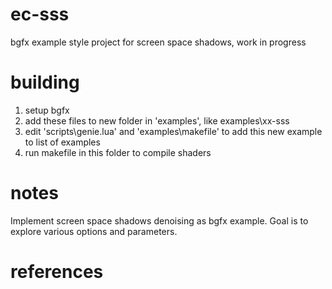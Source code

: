 # ec-sss
bgfx example style project for screen space shadows, work in progress

# building
1) setup bgfx
2) add these files to new folder in 'examples', like examples\xx-sss
3) edit 'scripts\genie.lua' and 'examples\makefile' to add this new example to list of examples
4) run makefile in this folder to compile shaders

# notes
Implement screen space shadows denoising as bgfx example. Goal is to explore various options and parameters.

# references
